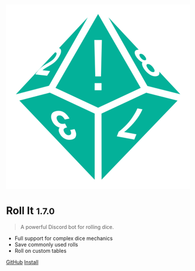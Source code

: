 ![logo](_media/icon.svg ':size=300')

# Roll It <small>1.7.0</small>

> A powerful Discord bot for rolling dice.

- Full support for complex dice mechanics
- Save commonly used rolls
- Roll on custom tables

[GitHub](https://github.com/aurule/roll-it)
[Install](https://discord.com/oauth2/authorize?client_id=1037522511509848136)
